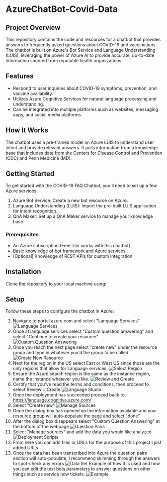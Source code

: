 # AzureChatBot-Covid-Data

## Project Overview
This repository contains the code and resources for a chatbot that provides answers to frequently asked questions about COVID-19 and vaccinations. The chatbot is built on Azure's Bot Service and Language Understanding (LUIS), leveraging the power of Azure AI to provide accurate, up-to-date information sourced from reputable health organizations.

## Features
- Respond to user inquiries about COVID-19 symptoms, prevention, and vaccine availability.
- Utilizes Azure Cognitive Services for natural language processing and understanding.
- Can be integrated into multiple platforms such as websites, messaging apps, and social media platforms.

## How It Works
The chatbot uses a pre-trained model on Azure LUIS to understand user intent and provide relevant answers. It pulls information from a knowledge base that includes data from the Centers for Disease Control and Prevention (CDC) and Penn Medicine (MD).

## Getting Started
To get started with the COVID-19 FAQ Chatbot, you'll need to set up a few Azure services:
1. Azure Bot Service: Create a new bot resource on Azure.
2. Language Understanding (LUIS): Import the pre-built LUIS application for intent recognition.
3. QnA Maker: Set up a QnA Maker service to manage your knowledge base.

### Prerequisites
- An Azure subscription (Free Tier works with this chatbot)
- Basic knowledge of bot framework and Azure services
- [Optional] Knowledge of REST APIs for custom integration

## Installation
Clone the repository to your local machine using:
## Setup
Follow these steps to configure the chatbot in Azure:

1. Navigate to portal.azure.com and select "Language Services"
![Language Services](https://github.com/AdamKnight02/AzureChatBot-Covid-Data/assets/158077970/f505de27-bd20-454d-9dc5-f7f27236f3c3)
2. Once at language services select "Custom question answering" and select "Continue to create your resource"
![Custom Question Answering](https://github.com/AdamKnight02/AzureChatBot-Covid-Data/assets/158077970/59788ab1-1239-49a5-8940-c0517d9a4e55)
3. Once you reach the next page select "create new" under the resource group and type in whatever you'd the group to be called
![Create New Resource](https://github.com/AdamKnight02/AzureChatBot-Covid-Data/assets/158077970/bd60c2e9-1bd0-407e-a8ee-294b39430cb8)
4. Next for the region in the US select East or West US since those are the only regions that allow for Language services.
![Select Region](https://github.com/AdamKnight02/AzureChatBot-Covid-Data/assets/158077970/c30d824b-833d-4f05-a351-1e75a988f0df)
5. Ensure the Azure search region is the same as the instance region, name the instance whatever you like.
![Review and Create](https://github.com/AdamKnight02/AzureChatBot-Covid-Data/assets/158077970/f4392377-fe0c-4af4-964e-c895f91a62c2)
6. Certify that you've read the terms and conditions, then proceed to select Review + Create
![Language Studio](https://github.com/AdamKnight02/AzureChatBot-Covid-Data/assets/158077970/f6200660-b3a2-4fce-9064-799ecf175381)
7. Once the deployment has succeeded proceed back to https://language.cognitive.azure.com/
8. Select "Create new"
![Manage Sources](https://github.com/AdamKnight02/AzureChatBot-Covid-Data/assets/158077970/d6ce5c1e-755c-4a06-80d2-1c2536230d61)
9. Once the dialog box has opened up the information available and your resource group will auto-populate the page and select "done"
10. After the dialog box disappears select "Custom Question Answering" at the bottom of the webpage
![Question Pairs](https://github.com/AdamKnight02/AzureChatBot-Covid-Data/assets/158077970/6beb2963-f22d-435c-8e25-84e470e8641d)
11. Select "Manage sources" and add the data you would like analyzed
![Deployment Scripts](https://github.com/AdamKnight02/AzureChatBot-Covid-Data/assets/158077970/ff3550f6-1f2f-47e7-bf4e-40739b65ed4c)
12. From here you can add files or URLs for the purpose of this project I just added URLs
13. Once the data has been transcribed into Azure the question pairs section will auto-populate, I recommend skimming through the answers to spot-check any errors
![Data Set](https://github.com/AdamKnight02/AzureChatBot-Covid-Data/assets/158077970/a40c4500-f2a3-40c0-a14f-a5486170f10a)
Example of how it is used and how you can edit the text bots parameters to answer questions on other things such as service now tickets.
![Example](https://github.com/AdamKnight02/AzureChatBot-Covid-Data/assets/158077970/30e29673-27c4-49f8-94b4-217837a80380)
